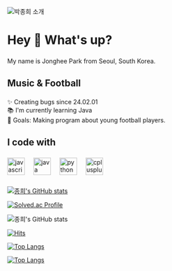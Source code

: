 ![박종희 소개](https://capsule-render.vercel.app/api?type=rounded&height=300&color=gradient&text=박종희입니다&desc=음악을%20좋아합니다&descAlign=50&descAlignY=71)

<h1 align="left">Hey 👋 What's up?</h1>

###

<p align="left">My name is Jonghee Park from Seoul, South Korea.</p>

###

<h2 align="left">Music & Football</h2>

###

<p align="left">✨ Creating bugs since 24.02.01<br>📚 I'm currently learning Java<br>🎯 Goals: Making program about young football players.</p>

###

<h2 align="left">I code with</h2>

###

<div align="left">
  <img src="https://cdn.jsdelivr.net/gh/devicons/devicon/icons/javascript/javascript-original.svg" height="40" alt="javascript logo"  />
  <img width="12" />
  <img src="https://cdn.jsdelivr.net/gh/devicons/devicon/icons/java/java-original.svg" height="40" alt="java logo"  />
  <img width="12" />
  <img src="https://cdn.jsdelivr.net/gh/devicons/devicon/icons/python/python-original.svg" height="40" alt="python logo"  />
  <img width="12" />
  <img src="https://cdn.jsdelivr.net/gh/devicons/devicon/icons/cplusplus/cplusplus-original.svg" height="40" alt="cplusplus logo"  />
</div>

###
[![종희's GitHub stats](https://github-readme-stats.vercel.app/api?username=JongheeGit)](https://github.com/JongheeGit/github-readme-stats)

[![Solved.ac Profile](http://mazassumnida.wtf/api/v2/generate_badge?boj=jonghee9)](https://solved.ac/jonghee9/)

![종희's GitHub stats](https://github-readme-stats.vercel.app/api?username=JongheeGit&show_icons=true&theme=dracula)

[![Hits](https://hits.seeyoufarm.com/api/count/incr/badge.svg?url=https%3A%2F%2Fgithub.com%2FJongheeGit%2FJongheeTest&count_bg=%2379C83D&title_bg=%230F65D9&icon=roundcube.svg&icon_color=%23E7E7E7&title=hits&edge_flat=false)](https://hits.seeyoufarm.com)


[![Top Langs](https://github-readme-stats.vercel.app/api/top-langs/?username=JongheeGit)](https://github.com/JongheeGit/github-readme-stats)

[![Top Langs](https://github-readme-stats.vercel.app/api/top-langs/?username=JongheeGit&layout=compact)](https://github.com/JongheeGit/github-readme-stats)


